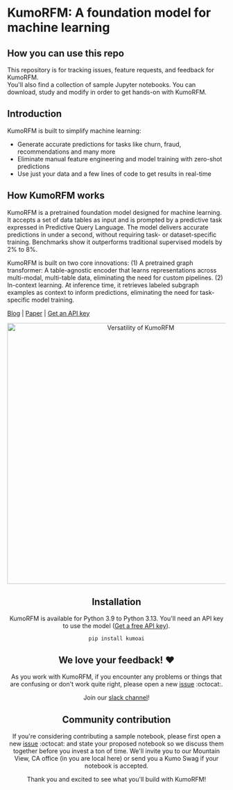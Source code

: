 # KumoRFM: A foundation model for machine learning

## How you can use this repo
This repository is for tracking issues, feature requests, and feedback for KumoRFM.  
You'll also find a collection of sample Jupyter notebooks. You can download, study and modify in order to get hands-on with KumoRFM.

## Introduction
KumoRFM is built to simplify machine learning:
- Generate accurate predictions for tasks like churn, fraud, recommendations and many more
- Eliminate manual feature engineering and model training with zero-shot predictions
- Use just your data and a few lines of code to get results in real-time

## How KumoRFM works
KumoRFM is a pretrained foundation model designed for machine learning. It accepts a set of data tables as input and is prompted by a predictive task expressed in Predictive Query Language. The model delivers accurate predictions in under a second, without requiring task- or dataset-specific training. Benchmarks show it outperforms traditional supervised models by 2% to 8%.

KumoRFM is built on two core innovations: (1) A pretrained graph transformer: A table-agnostic encoder that learns representations across multi-modal, multi-table data, eliminating the need for custom pipelines. (2) In-context learning. At inference time, it retrieves labeled subgraph examples as context to inform predictions, eliminating the need for task-specific model training. 

[Blog](https://kumo.ai/company/news/kumo-relational-foundation-model/) | [Paper](https://kumo.ai/research/kumo_relational_foundation_model.pdf) | [Get an API key](https://kumorfm.ai/) 

<div align="center">
  <img src="https://kumo-sdk-public.s3.us-west-2.amazonaws.com/rfm-colabs/rfm-tasks.png"
       alt="Versatility of KumoRFM"
       width="600"
</div>

## Installation
KumoRFM is available for Python 3.9 to Python 3.13. You'll need an API key to use the model ([Get a free API key](https://kumorfm.ai/)).
```
pip install kumoai
```

## We love your feedback! :heart:
As you work with KumoRFM, if you encounter any problems or things that are confusing or don't work quite right, please open a new [issue](https://github.com/kumo-ai/kumo-rfm/issues) :octocat:.

Join our [slack channel](https://join.slack.com/t/kumoaibuilders/shared_invite/zt-39jecw428-WYcsbIPJIpc80S2U5hSdyw)!

## Community contribution
If you're considering contributing a sample notebook, please first open a new [issue](https://github.com/kumo-ai/kumo-rfm/issues) :octocat: and state your proposed notebook so we discuss them together before you invest a ton of time. We'll invite you to our Mountain View, CA office (in you are local here) or send you a Kumo Swag if your notebook is accepted.

Thank you and excited to see what you'll build with KumoRFM!
